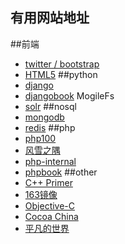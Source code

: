 有用网站地址
------------

##前端
* [twitter / bootstrap](http://wrongwaycn.github.com/bootstrap/docs/base-css.html)
* [HTML5](http://www.html5cn.org/)
##python
* [django](http://haoluobo.com/trac/wiki/Django)
* [djangobook](http://djangobook.py3k.cn/2.0/chapter01/)
MogileFs
* [solr](http://lucene.apache.org/solr/)
##nosql
* [mongodb](http://www.mongodb.org/)
* [redis](http://redis.io/)
##php
* [php100](http://www.php100.com/)
* [风雪之隅](http://www.laruence.com/)
* [php-internal](http://www.php-internal.com/)
* [phpbook](http://phpbook.sinaapp.com/)
##other
* [C++ Primer](http://wenku.baidu.com/view/fb399a35b90d6c85ec3ac628.html)
* [163镜像](http://mirrors.163.com/.help/)
* [Objective-C](http://www.cnblogs.com/xymwbc/archive/2011/06/10/2077630.html)
* [Cocoa China](http://www.cocoachina.com/)
* [平凡的世界](http://www.ccvita.com/)
